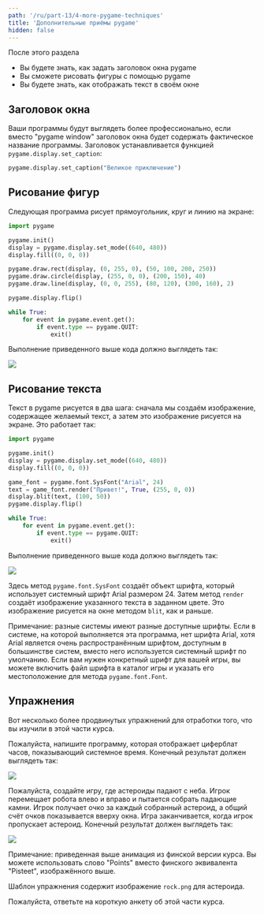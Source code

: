 ```yaml
---
path: '/ru/part-13/4-more-pygame-techniques'
title: 'Дополнительные приёмы pygame'
hidden: false
---
```


<text-box variant='learningObjectives' name="Цели обучения">

После этого раздела

- Вы будете знать, как задать заголовок окна pygame
- Вы сможете рисовать фигуры с помощью pygame
- Вы будете знать, как отображать текст в своём окне

</text-box>

## Заголовок окна

Ваши программы будут выглядеть более профессионально, если вместо "pygame window" заголовок окна будет содержать фактическое название программы. Заголовок устанавливается функцией `pygame.display.set_caption`:

```python
pygame.display.set_caption("Великое приключение")
```

## Рисование фигур

Следующая программа рисует прямоугольник, круг и линию на экране:

```python
import pygame

pygame.init()
display = pygame.display.set_mode((640, 480))
display.fill((0, 0, 0))

pygame.draw.rect(display, (0, 255, 0), (50, 100, 200, 250))
pygame.draw.circle(display, (255, 0, 0), (200, 150), 40)
pygame.draw.line(display, (0, 0, 255), (80, 120), (300, 160), 2)

pygame.display.flip()

while True:
    for event in pygame.event.get():
        if event.type == pygame.QUIT:
            exit()
```

Выполнение приведенного выше кода должно выглядеть так:

<img src="../../part-13/pygame_shapes.gif">

## Рисование текста

Текст в pygame рисуется в два шага: сначала мы создаём изображение, содержащее желаемый текст, а затем это изображение рисуется на экране. Это работает так:

```python
import pygame

pygame.init()
display = pygame.display.set_mode((640, 480))
display.fill((0, 0, 0))

game_font = pygame.font.SysFont("Arial", 24)
text = game_font.render("Привет!", True, (255, 0, 0))
display.blit(text, (100, 50))
pygame.display.flip()

while True:
    for event in pygame.event.get():
        if event.type == pygame.QUIT:
            exit()
```

Выполнение приведенного выше кода должно выглядеть так:

<img src="../../part-13/pygame_text.gif">

Здесь метод `pygame.font.SysFont` создаёт объект шрифта, который использует системный шрифт Arial размером 24. Затем метод `render` создаёт изображение указанного текста в заданном цвете. Это изображение рисуется на окне методом `blit`, как и раньше.

Примечание: разные системы имеют разные доступные шрифты. Если в системе, на которой выполняется эта программа, нет шрифта Arial, хотя Arial является очень распространённым шрифтом, доступным в большинстве систем, вместо него используется системный шрифт по умолчанию. Если вам нужен конкретный шрифт для вашей игры, вы можете включить файл шрифта в каталог игры и указать его местоположение для метода `pygame.font.Font`.

## Упражнения

Вот несколько более продвинутых упражнений для отработки того, что вы изучили в этой части курса.

<programming-exercise name='Clock' tmcname='part13-16_clock'>

Пожалуйста, напишите программу, которая отображает циферблат часов, показывающий системное время. Конечный результат должен выглядеть так:

<img src="../../part-13/pygame_clock.gif">

</programming-exercise>

<programming-exercise name='Asteroids' tmcname='part13-17_asteroids'>

Пожалуйста, создайте игру, где астероиды падают с неба. Игрок перемещает робота влево и вправо и пытается собрать падающие камни. Игрок получает очко за каждый собранный астероид, а общий счёт очков показывается вверху окна. Игра заканчивается, когда игрок пропускает астероид. Конечный результат должен выглядеть так:

<img src="../../part-13/pygame_asteroids.gif">

Примечание: приведенная выше анимация из финской версии курса. Вы можете использовать слово "Points" вместо финского эквивалента "Pisteet", изображённого выше.

Шаблон упражнения содержит изображение `rock.png` для астероида.

</programming-exercise>

Пожалуйста, ответьте на короткую анкету об этой части курса.

<quiz id="f191a4ab-73b8-5c08-af6c-b19d75a8f8fc"></quiz>